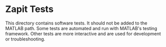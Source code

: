 # Zapit Tests

This directory contains software tests.
It should not be added to the MATLAB path.
Some tests are automated and run with MATLAB's testing framework.
Other tests are more interactive and are used for development or troubleshooting.
